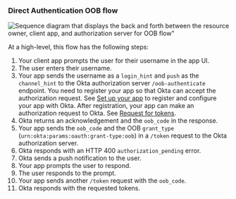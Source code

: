 ### Direct Authentication OOB flow

<div class="full">

![Sequence diagram that displays the back and forth between the resource owner, client app, and authorization server for OOB flow"](/img/authorization/oauth-oob-grant-flow.png)

</div>

<!-- Source for image. Generated using http://www.plantuml.com/plantuml/uml/

skinparam monochrome true
actor "User" as user
participant "Client App (Your app)" as client
participant "Authorization Server (Okta) " as okta

autonumber "<b>#."
client -> user: Prompts user for username
user -> client: Enters username
client -> okta: Sends OOB authentication request to /oob-authenticate
okta -> client: Acknowledges and sends oob_code
client -> okta: Sends oob_code and grant_type in /token request
okta -> client: Responds with HTTP 400 authorization_pending.
okta -> user: Sends push notification
client -> user: Prompts user to respond
user -> client: Responds to prompt
client -> okta: Polls /token endpoint with oob_code
okta -> client: Responds with access token (optionally refresh token)

-->

At a high-level, this flow has the following steps:

1. Your client app prompts the user for their username in the app UI.
1. The user enters their username.
1. Your app sends the username as a `login_hint` and `push` as the `channel_hint` to the Okta authorization server `/oob-authenticate` endpoint.
    You need to register your app so that Okta can accept the authorization request. See [Set up your app](#set-up-your-app) to register and configure your app with Okta. After registration, your app can make an authorization request to Okta. See [Request for tokens](#request-for-tokens).
1. Okta returns an acknowledgement and the `oob_code` in the response.
1. Your app sends the `oob_code` and the OOB `grant_type` (`urn:okta:params:oauth:grant-type:oob`) in a `/token` request to the Okta authorization server.
1. Okta responds with an HTTP 400 `authorization_pending` error.
1. Okta sends a push notification to the user.
1. Your app prompts the user to respond.
1. The user responds to the prompt.
1. Your app sends another `/token` request with the `oob_code`.
1. Okta responds with the requested tokens.
